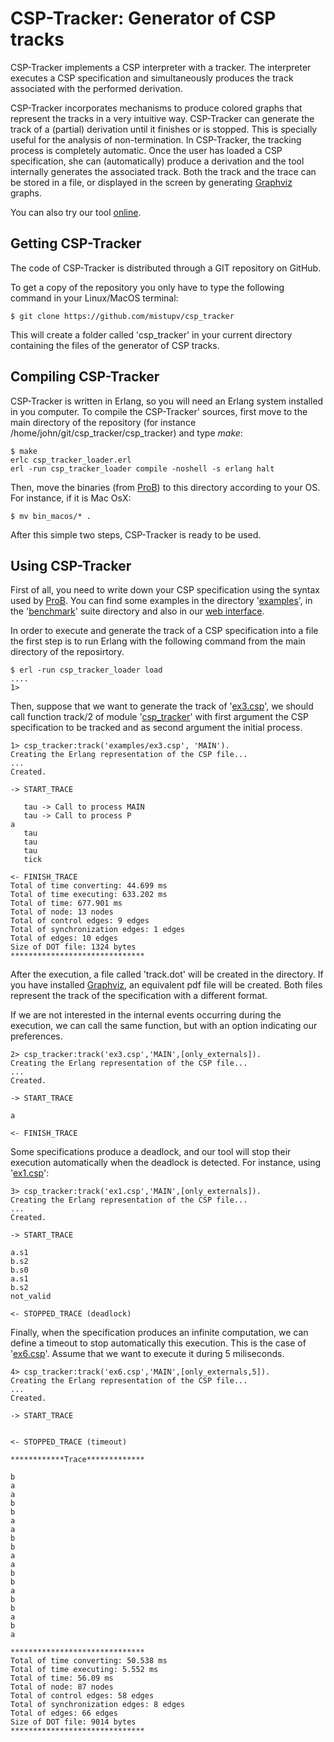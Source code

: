 CSP-Tracker: Generator of CSP tracks
=================================

CSP-Tracker implements a CSP interpreter with a tracker.
The interpreter executes a CSP specification and simultaneously produces the track associated with the performed derivation.

CSP-Tracker incorporates mechanisms to produce colored graphs that represent the tracks in a very intuitive way.
CSP-Tracker can generate the track of a (partial) derivation until it finishes or is stopped. This is specially useful for the analysis of non-termination.
In CSP-Tracker, the tracking process is completely automatic.
Once the user has loaded a CSP specification, she can (automatically) produce a derivation and the tool internally generates the associated track.
Both the track and the trace can be stored in a file, or displayed in the screen by generating [Graphviz](http://www.graphviz.org/) graphs.

You can also try our tool [online](http://kaz.dsic.upv.es/csp_tracker.html).

Getting CSP-Tracker
----------------
The code of CSP-Tracker is distributed through a GIT repository on GitHub.

To get a copy of the repository you only have to type the following command in your Linux/MacOS 
terminal:

    $ git clone https://github.com/mistupv/csp_tracker

This will create a folder called 'csp_tracker' in your current directory containing the
files of the generator of CSP tracks.

Compiling CSP-Tracker
----------------

CSP-Tracker is written in Erlang, so you will need an Erlang
system installed in you computer. To compile the CSP-Tracker' sources, first move to the main directory of the repository (for instance /home/john/git/csp_tracker/csp_tracker) and type *make*:

	$ make
	erlc csp_tracker_loader.erl
	erl -run csp_tracker_loader compile -noshell -s erlang halt

Then, move the binaries (from [ProB](http://www.stups.uni-duesseldorf.de/ProB/)) to this directory according to your OS. For instance, if it is Mac OsX:

	$ mv bin_macos/* .

After this simple two steps, CSP-Tracker is ready to be used.

Using CSP-Tracker
-------------

First of all, you need to write down your CSP specification using the syntax used by [ProB](http://www.stups.uni-duesseldorf.de/ProB/index.php5/CSP-M_Syntax). You can find some examples in the directory '[examples](https://github.com/mistupv/csp_tracker/tree/master/csp_tracker/examples)', in the '[benchmark](https://github.com/mistupv/csp_tracker/tree/master/csp_tracker/bench)' suite directory and also in our [web interface](http://kaz.dsic.upv.es/csp_tracker.html).

In order to execute and generate the track of a CSP specification into a file the first step is to run Erlang with the following command from the main directory of the reposirtory.

	$ erl -run csp_tracker_loader load
	....
	1>

Then, suppose that we want to generate the track of '[ex3.csp](https://github.com/mistupv/csp_tracker/blob/master/csp_tracker/examples/ex3.csp)', we should call function track/2 of module '[csp_tracker](https://github.com/mistupv/csp_tracker/blob/master/csp_tracker/csp_tracker.erl)' with first argument the CSP specification to be tracked and as second argument the initial process.

	1> csp_tracker:track('examples/ex3.csp', 'MAIN').
	Creating the Erlang representation of the CSP file...
	...
	Created.

	-> START_TRACE

	   tau -> Call to process MAIN
	   tau -> Call to process P
	a
	   tau
	   tau
	   tau
	   tick

	<- FINISH_TRACE
	Total of time converting: 44.699 ms
	Total of time executing: 633.202 ms
	Total of time: 677.901 ms
	Total of node: 13 nodes
	Total of control edges: 9 edges
	Total of synchronization edges: 1 edges
	Total of edges: 10 edges
	Size of DOT file: 1324 bytes
	******************************


After the execution, a file called 'track.dot' will be created in the directory. If you have installed [Graphviz](http://www.graphviz.org/), an equivalent pdf file will be created. Both files represent the track of the specification with a different format.

If we are not interested in the internal events occurring during the execution, we can call the same function, but with an option indicating our preferences.

	2> csp_tracker:track('ex3.csp','MAIN',[only_externals]).
	Creating the Erlang representation of the CSP file...
	...
	Created.

	-> START_TRACE

	a

	<- FINISH_TRACE

Some specifications produce a deadlock, and our tool will stop their execution automatically when the deadlock is detected. For instance, using '[ex1.csp](https://github.com/mistupv/csp_tracker/blob/master/csp_tracker/examples/ex1.csp)':


	3> csp_tracker:track('ex1.csp','MAIN',[only_externals]).
	Creating the Erlang representation of the CSP file...
	...
	Created.

	-> START_TRACE

	a.s1
	b.s2
	b.s0
	a.s1
	b.s2
	not_valid

	<- STOPPED_TRACE (deadlock)


Finally, when the specification produces an infinite computation, we can define a timeout to stop automatically this execution. This is the case of '[ex6.csp](https://github.com/mistupv/csp_tracker/blob/master/csp_tracker/examples/ex6.csp)'. Assume that we want to execute it during 5 miliseconds.


	4> csp_tracker:track('ex6.csp','MAIN',[only_externals,5]).
	Creating the Erlang representation of the CSP file...
	...
	Created.

	-> START_TRACE
	
	
	<- STOPPED_TRACE (timeout)

	************Trace*************
	
	b
	a
	a
	b
	b
	a
	a
	b
	b
	a
	a
	b
	b
	a
	b
	b
	a
	b
	a
	
	******************************
	Total of time converting: 50.538 ms
	Total of time executing: 5.552 ms
	Total of time: 56.09 ms
	Total of node: 87 nodes
	Total of control edges: 58 edges
	Total of synchronization edges: 8 edges
	Total of edges: 66 edges
	Size of DOT file: 9014 bytes
	******************************
